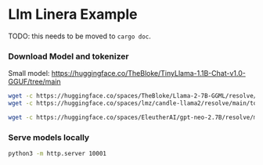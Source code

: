 # Llm Linera Example

TODO: this needs to be moved to `cargo doc`.

### Download Model and tokenizer

Small model: https://huggingface.co/TheBloke/TinyLlama-1.1B-Chat-v1.0-GGUF/tree/main

```bash
wget -c https://huggingface.co/spaces/TheBloke/Llama-2-7B-GGML/resolve/main/llama-2-7b.ggmlv3.q4_0.bin
wget -c https://huggingface.co/spaces/lmz/candle-llama2/resolve/main/tokenizer.json

wget -c https://huggingface.co/spaces/EleutherAI/gpt-neo-2.7B/resolve/main/gpt-neo-2.7B.bin
```

### Serve models locally

```bash
python3 -m http.server 10001
```